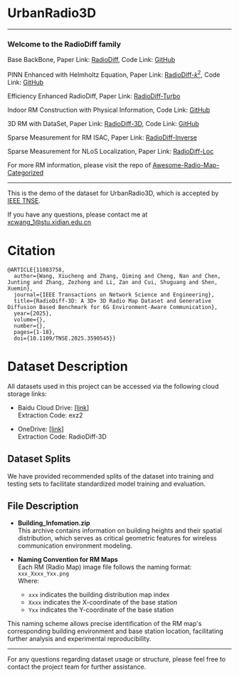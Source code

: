 # UrbanRadio3D

---
### Welcome to the RadioDiff family

Base BackBone, Paper Link: [RadioDiff](https://ieeexplore.ieee.org/document/10764739), Code Link: [GitHub](https://github.com/UNIC-Lab/RadioDiff)

PINN Enhanced with Helmholtz Equation, Paper Link: [RadioDiff-$k^2$](https://arxiv.org/pdf/2504.15623), Code Link: [GitHub](https://github.com/UNIC-Lab/RadioDiff-k)

Efficiency Enhanced RadioDiff, Paper Link: [RadioDiff-Turbo](https://ieeexplore.ieee.org/abstract/document/11152929/)

Indoor RM Construction with Physical Information, Code Link: [GitHub](https://github.com/UNIC-Lab/iRadioDiff)

3D RM with DataSet, Paper Link: [RadioDiff-3D](https://ieeexplore.ieee.org/document/11083758), Code Link: [GitHub](https://github.com/UNIC-Lab/UrbanRadio3D)

Sparse Measurement for RM ISAC, Paper Link: [RadioDiff-Inverse](https://arxiv.org/abs/2504.14298)

Sparse Measurement for NLoS Localization, Paper Link: [RadioDiff-Loc](https://www.arxiv.org/abs/2509.01875)

For more RM information, please visit the repo of [Awesome-Radio-Map-Categorized](https://github.com/UNIC-Lab/Awesome-Radio-Map-Categorized)

---

This is the demo of the dataset for UrbanRadio3D, which is accepted by [IEEE TNSE](https://ieeexplore.ieee.org/document/11083758).

If you have any questions, please contact me at xcwang_1@stu.xidian.edu.cn
# Citation
~~~
@ARTICLE{11083758,
  author={Wang, Xiucheng and Zhang, Qiming and Cheng, Nan and Chen, Junting and Zhang, Zezhong and Li, Zan and Cui, Shuguang and Shen, Xuemin},
  journal={IEEE Transactions on Network Science and Engineering}, 
  title={RadioDiff-3D: A 3D× 3D Radio Map Dataset and Generative Diffusion Based Benchmark for 6G Environment-Aware Communication}, 
  year={2025},
  volume={},
  number={},
  pages={1-18},
  doi={10.1109/TNSE.2025.3590545}}
~~~


# Dataset Description
All datasets used in this project can be accessed via the following cloud storage links:

- Baidu Cloud Drive: [[link](https://pan.baidu.com/s/1TaHjVrQuIxm_7CcWWVuXcg?pwd=exz2)]  
  Extraction Code: exz2

- OneDrive: [[link](https://1drv.ms/f/c/43887b4a818e442b/EitEjoFKe4gggENwBwAAAAABM4s76mNBfDmJwW-J6-g5nQ?e=VvEe0F)]  
  Extraction Code: RadioDiff-3D

## Dataset Splits

We have provided recommended splits of the dataset into training and testing sets to facilitate standardized model training and evaluation.

## File Description

- **Building_Infomation.zip**  
  This archive contains information on building heights and their spatial distribution, which serves as critical geometric features for wireless communication environment modeling.

- **Naming Convention for RM Maps**  
  Each RM (Radio Map) image file follows the naming format:  
  `xxx_Xxxx_Yxx.png`  
  Where:  
  - `xxx` indicates the building distribution map index  
  - `Xxxx` indicates the X-coordinate of the base station  
  - `Yxx` indicates the Y-coordinate of the base station  

This naming scheme allows precise identification of the RM map's corresponding building environment and base station location, facilitating further analysis and experimental reproducibility.

---

For any questions regarding dataset usage or structure, please feel free to contact the project team for further assistance.
